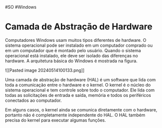 #SO #Windows 

# Camada de Abstração de Hardware

Computadores Windows usam muitos tipos diferentes de hardware. O sistema operacional pode ser instalado em um computador comprado ou em um computador que é montado pelo usuário. Quando o sistema operacional está instalado, ele deve ser isolado das diferenças no hardware. A arquitetura básica do Windows é mostrada na figura.

![[Pasted image 20240514100133.png]]

Uma camada de abstração de hardware (HAL) é um software que lida com toda a comunicação entre o hardware e o kernel. O kernel é o núcleo do sistema operacional e tem controle sobre todo o computador. Ele lida com todas as solicitações de entrada e saída, memória e todos os periféricos conectados ao computador.

Em alguns casos, o kernel ainda se comunica diretamente com o hardware, portanto não é completamente independente do HAL. O HAL também precisa do kernel para executar algumas funções.













